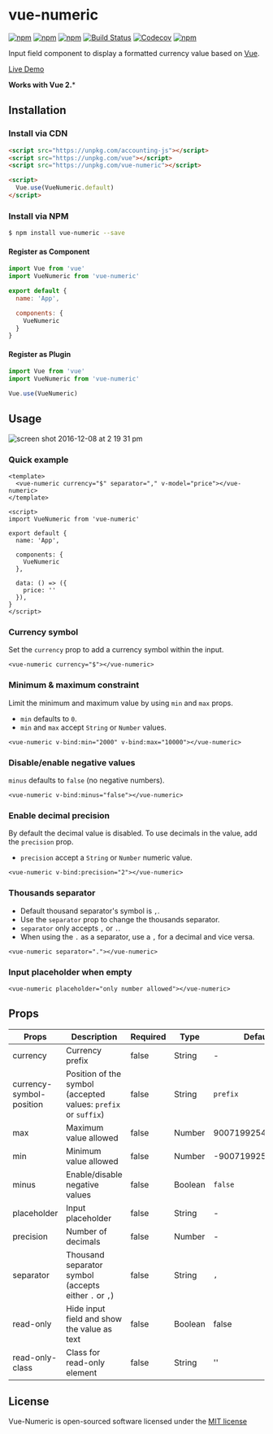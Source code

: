 # vue-numeric

[![npm](https://img.shields.io/npm/v/vue-numeric.svg)](https://www.npmjs.com/package/vue-numeric)
[![npm](https://img.shields.io/npm/dt/vue-numeric.svg)](https://www.npmjs.com/package/vue-numeric)
[![npm](https://img.shields.io/npm/dm/vue-numeric.svg)](https://www.npmjs.com/package/vue-numeric)
[![Build Status](https://travis-ci.org/kevinongko/vue-numeric.svg?branch=master)](https://travis-ci.org/kevinongko/vue-numeric)
[![Codecov](https://img.shields.io/codecov/c/github/kevinongko/vue-numeric.svg)](https://codecov.io/gh/kevinongko/vue-numeric)
[![npm](https://img.shields.io/npm/l/vue-numeric.svg)](http://opensource.org/licenses/MIT)

Input field component to display a formatted currency value based on [Vue](https://vuejs.org/).

[Live Demo](https://kevinongko.github.io/vue-numeric/)

**Works with Vue 2.***

## Installation

### Install via CDN
```html
<script src="https://unpkg.com/accounting-js"></script>
<script src="https://unpkg.com/vue"></script>
<script src="https://unpkg.com/vue-numeric"></script>

<script>
  Vue.use(VueNumeric.default)
</script>
```
### Install via NPM
```sh
$ npm install vue-numeric --save
```

#### Register as Component
```js
import Vue from 'vue'
import VueNumeric from 'vue-numeric'

export default {
  name: 'App',

  components: {
    VueNumeric
  }
}
```

#### Register as Plugin
```js
import Vue from 'vue'
import VueNumeric from 'vue-numeric'

Vue.use(VueNumeric)
```

## Usage

![screen shot 2016-12-08 at 2 19 31 pm](https://cloud.githubusercontent.com/assets/15880638/21001265/f2322438-bd51-11e6-8985-f31a45702484.png)

### Quick example

```vue
<template>
  <vue-numeric currency="$" separator="," v-model="price"></vue-numeric>
</template>

<script>
import VueNumeric from 'vue-numeric'

export default {
  name: 'App',

  components: {
    VueNumeric
  },

  data: () => ({
    price: ''
  }),
}
</script>
```

### Currency symbol

Set the `currency` prop to add a currency symbol within the input.

```vue
<vue-numeric currency="$"></vue-numeric>
```

### Minimum & maximum constraint

Limit the minimum and maximum value by using `min` and `max` props.

- `min` defaults to `0`.
- `min` and `max` accept `String` or `Number` values.

```vue
<vue-numeric v-bind:min="2000" v-bind:max="10000"></vue-numeric>
```

### Disable/enable negative values

`minus` defaults to `false` (no negative numbers).

```vue
<vue-numeric v-bind:minus="false"></vue-numeric>
```

### Enable decimal precision

By default the decimal value is disabled. To use decimals in the value, add the `precision` prop.
- `precision` accept a `String` or `Number` numeric value.

```vue
<vue-numeric v-bind:precision="2"></vue-numeric>
```

### Thousands separator
- Default thousand separator's symbol is `,`.
- Use the `separator` prop to change the thousands separator.
- `separator` only accepts `,` or `.`.
- When using the `.` as a separator, use a `,` for a decimal and vice versa.

```vue
<vue-numeric separator="."></vue-numeric>
```

### Input placeholder when empty
```vue
<vue-numeric placeholder="only number allowed"></vue-numeric>
```

## Props
|Props|Description|Required|Type|Default|
|-----|-----------|--------|----|-------|
|currency|Currency prefix|false|String|-|
|currency-symbol-position|Position of the symbol (accepted values: `prefix` or `suffix`)|false|String|`prefix`|
|max|Maximum value allowed|false|Number|9007199254740991|
|min|Minimum value allowed|false|Number|-9007199254740991|
|minus|Enable/disable negative values|false|Boolean|`false`|
|placeholder|Input placeholder|false|String|-|
|precision|Number of decimals|false|Number|-|
|separator|Thousand separator symbol (accepts either `.` or `,`)|false|String|`,`|
|read-only|Hide input field and show the value as text|false|Boolean|false|
|read-only-class|Class for read-only element|false|String|''|

## License

Vue-Numeric is open-sourced software licensed under the [MIT license](http://opensource.org/licenses/MIT)
